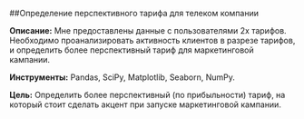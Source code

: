 ##Определение перспективного тарифа для телеком компании

**Описание:**
Мне предоставлены данные с пользователями 2х тарифов. Необходимо проанализировать активность клиентов в разрезе тарифов, и определить более перспективный тариф для маркетинговой кампании.

**Инструменты:**
Pandas, SciPy, Matplotlib, Seaborn, NumPy.

**Цель:**
Определить более перспективный (по прибыльности) тариф, на который стоит сделать акцент при запуске маркетинговой кампании.
